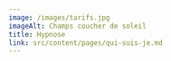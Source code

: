 ```yaml
---
image: /images/tarifs.jpg
imageAlt: Champs coucher de soleil
title: Hypnose
link: src/content/pages/qui-suis-je.md
---
```


